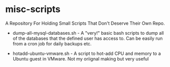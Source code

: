 # misc-scripts
A Repository For Holding Small Scripts That Don't Deserve Their Own Repo.

- dump-all-mysql-databases.sh - A "very!" basic bash scripts to dump all of the databases that the defined user has access to. Can be easily run from a cron job for daily backups etc.

- hotadd-ubuntu-vmware.sh - A script to hot-add CPU and memory to a Ubuntu guest in VMware. Not my oriignal making but very useful
